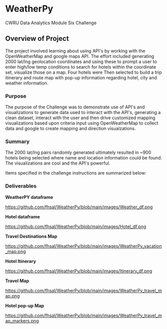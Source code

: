 # WeatherPy

CWRU Data Analytics Module Six Challenge


## Overview of Project

The project involved learning about using API's by working with the OpenWeatherMap and google maps API.  The effort included generating 2000 lat/lng geolocation coordinates and using these to prompt a user to enter high/low temp conditions to search for hotels within the coordinate set, visualize those on a map. Four hotels were Then selected to build a trip itinerary and route map with pop-up information regarding hotel, city and weather information.      


### Purpose

The purpose of the Challenge was to demonstrate use of API's and visualizations to generate data used to interact with the API's, generating a clean dataset, interact with the user and then drive customized mapping visualizations based upon criteria input using OpenWeatherMap to collect data and google to create mapping and direction visualzations.   


### Summary

The 2000 lat/lng pairs randomly generated ultimately resulted in ~900 hotels being selected where name and location information could be found.   The visualizations are cool and the API's powerful.  

Items specified in the challenge instructions are summarized below:

### Deliverables

**WeatherPY dataframe**  

https://github.com/fhsal/WeatherPy/blob/main/images/Weather_df.png


**Hotel dataframe**  

https://github.com/fhsal/WeatherPy/blob/main/images/Hotel_df.png


**Travel Destinations Map**  

https://github.com/fhsal/WeatherPy/blob/main/images/WeatherPy_vacation_map.png



**Hotel Itinerary**

https://github.com/fhsal/WeatherPy/blob/main/images/Itinerary_df.png

**Travel Map**  

https://github.com/fhsal/WeatherPy/blob/main/images/WeatherPy_travel_map.png

**Hotel pop-up Map**  

https://github.com/fhsal/WeatherPy/blob/main/images/WeatherPy_travel_map_markers.png

